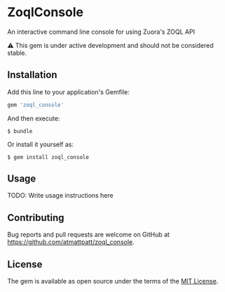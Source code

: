 # ZoqlConsole

An interactive command line console for using Zuora's ZOQL API

:warning: This gem is under active development and should not be considered stable.

## Installation

Add this line to your application's Gemfile:

```ruby
gem 'zoql_console'
```

And then execute:

    $ bundle

Or install it yourself as:

    $ gem install zoql_console

## Usage

TODO: Write usage instructions here

## Contributing

Bug reports and pull requests are welcome on GitHub at https://github.com/atmattpatt/zoql_console.

## License

The gem is available as open source under the terms of the [MIT License](https://opensource.org/licenses/MIT).

